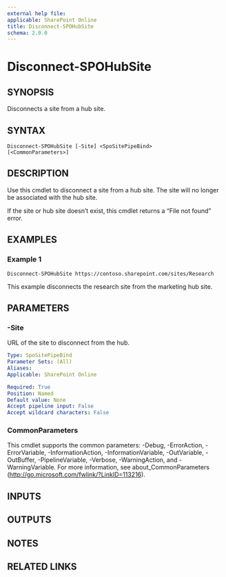 ```yaml
---
external help file: 
applicable: SharePoint Online
title: Disconnect-SPOHubSite
schema: 2.0.0
---
```


# Disconnect-SPOHubSite

## SYNOPSIS
Disconnects a site from a hub site.

## SYNTAX

```
Disconnect-SPOHubSite [-Site] <SpoSitePipeBind>
[<CommonParameters>]
```

## DESCRIPTION
Use this cmdlet to disconnect a site from a hub site. The site will no longer be associated with the hub site.

If the site or hub site doesn’t exist, this cmdlet returns a “File not found” error.

## EXAMPLES

### Example 1

```
Disconnect-SPOHubSite https://contoso.sharepoint.com/sites/Research
```

This example disconnects the research site from the marketing hub site.

## PARAMETERS

### -Site

URL of the site to disconnect from the hub.

```yaml
Type: SpoSitePipeBind
Parameter Sets: (All)
Aliases: 
Applicable: SharePoint Online

Required: True
Position: Named
Default value: None
Accept pipeline input: False
Accept wildcard characters: False
```

### CommonParameters
This cmdlet supports the common parameters: -Debug, -ErrorAction, -ErrorVariable, -InformationAction, -InformationVariable, -OutVariable, -OutBuffer, -PipelineVariable, -Verbose, -WarningAction, and -WarningVariable. For more information, see about_CommonParameters (http://go.microsoft.com/fwlink/?LinkID=113216).

## INPUTS

## OUTPUTS

## NOTES

## RELATED LINKS
